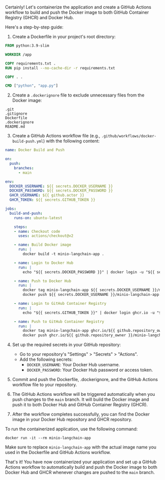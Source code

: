 Certainly! Let's containerize the application and create a GitHub Actions workflow to build and push the Docker image to both GitHub Container Registry (GHCR) and Docker Hub.

Here's a step-by-step guide:

1. Create a Dockerfile in your project's root directory:

```Dockerfile
FROM python:3.9-slim

WORKDIR /app

COPY requirements.txt .
RUN pip install --no-cache-dir -r requirements.txt

COPY . .

CMD ["python", "app.py"]
```

2. Create a `.dockerignore` file to exclude unnecessary files from the Docker image:

```
.git
.gitignore
Dockerfile
.dockerignore
README.md
```

3. Create a GitHub Actions workflow file (e.g., `.github/workflows/docker-build-push.yml`) with the following content:

```yaml
name: Docker Build and Push

on:
  push:
    branches:
      - main

env:
  DOCKER_USERNAME: ${{ secrets.DOCKER_USERNAME }}
  DOCKER_PASSWORD: ${{ secrets.DOCKER_PASSWORD }}
  GHCR_USERNAME: ${{ github.actor }}
  GHCR_TOKEN: ${{ secrets.GITHUB_TOKEN }}

jobs:
  build-and-push:
    runs-on: ubuntu-latest

    steps:
    - name: Checkout code
      uses: actions/checkout@v2

    - name: Build Docker image
      run: |
        docker build -t minio-langchain-app .

    - name: Login to Docker Hub
      run: |
        echo "${{ secrets.DOCKER_PASSWORD }}" | docker login -u "${{ secrets.DOCKER_USERNAME }}" --password-stdin

    - name: Push to Docker Hub
      run: |
        docker tag minio-langchain-app ${{ secrets.DOCKER_USERNAME }}/minio-langchain-app:latest
        docker push ${{ secrets.DOCKER_USERNAME }}/minio-langchain-app:latest

    - name: Login to GitHub Container Registry
      run: |
        echo "${{ secrets.GITHUB_TOKEN }}" | docker login ghcr.io -u "${{ github.actor }}" --password-stdin

    - name: Push to GitHub Container Registry
      run: |
        docker tag minio-langchain-app ghcr.io/${{ github.repository_owner }}/minio-langchain-app:latest
        docker push ghcr.io/${{ github.repository_owner }}/minio-langchain-app:latest
```

4. Set up the required secrets in your GitHub repository:
   - Go to your repository's "Settings" > "Secrets" > "Actions".
   - Add the following secrets:
     - `DOCKER_USERNAME`: Your Docker Hub username.
     - `DOCKER_PASSWORD`: Your Docker Hub password or access token.

5. Commit and push the Dockerfile, .dockerignore, and the GitHub Actions workflow file to your repository.

6. The GitHub Actions workflow will be triggered automatically when you push changes to the `main` branch. It will build the Docker image and push it to both Docker Hub and GitHub Container Registry (GHCR).

7. After the workflow completes successfully, you can find the Docker image in your Docker Hub repository and GHCR repository.

To run the containerized application, use the following command:

```
docker run -it --rm minio-langchain-app
```

Make sure to replace `minio-langchain-app` with the actual image name you used in the Dockerfile and GitHub Actions workflow.

That's it! You have now containerized your application and set up a GitHub Actions workflow to automatically build and push the Docker image to both Docker Hub and GHCR whenever changes are pushed to the `main` branch.